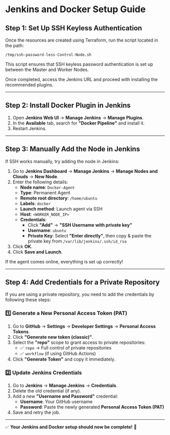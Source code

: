 # Jenkins and Docker Setup Guide

## Step 1: Set Up SSH Keyless Authentication

Once the resources are created using Terraform, run the script located in the path:

```
/tmp/ssh-password-less-Control-Node.sh
```

This script ensures that SSH keyless password authentication is set up between the Master and Worker Nodes.

Once completed, access the Jenkins URL and proceed with installing the recommended plugins.

---

## Step 2: Install Docker Plugin in Jenkins

1. Open **Jenkins Web UI** → **Manage Jenkins** → **Manage Plugins**.
2. In the **Available** tab, search for **"Docker Pipeline"** and install it.
3. Restart Jenkins.

---

## Step 3: Manually Add the Node in Jenkins

If SSH works manually, try adding the node in Jenkins:

1. Go to **Jenkins Dashboard** → **Manage Jenkins** → **Manage Nodes and Clouds** → **New Node**.
2. Enter the following details:
   - **Node name**: `Docker-Agent`
   - **Type**: Permanent Agent
   - **Remote root directory**: `/home/ubuntu`
   - **Labels**: `docker`
   - **Launch method**: Launch agent via SSH
   - **Host**: `<WORKER_NODE_IP>`
   - **Credentials**:
     - Click **"Add"** → **"SSH Username with private key"**
     - **Username**: `ubuntu`
     - **Private Key**: Select **"Enter directly"**, then copy & paste the private key from `/var/lib/jenkins/.ssh/id_rsa`
3. Click **OK**.
4. Click **Save and Launch**.

If the agent comes online, everything is set up correctly!

---

## Step 4: Add Credentials for a Private Repository

If you are using a private repository, you need to add the credentials by following these steps:

### **1️⃣ Generate a New Personal Access Token (PAT)**

1. Go to **GitHub** → **Settings** → **Developer Settings** → **Personal Access Tokens**.
2. Click **"Generate new token (classic)"**.
3. Select the **"repo"** scope to grant access to private repositories:
   - ✅ `repo` → Full control of private repositories
   - ✅ `workflow` (if using GitHub Actions)
4. Click **"Generate Token"** and copy it immediately.

### **2️⃣ Update Jenkins Credentials**

1. Go to **Jenkins** → **Manage Jenkins** → **Credentials**.
2. Delete the old credential (if any).
3. Add a new **"Username and Password"** credential:
   - **Username**: Your GitHub username
   - **Password**: Paste the newly generated **Personal Access Token (PAT)**
4. Save and retry the job.

---

✅ **Your Jenkins and Docker setup should now be complete!** 🎉

